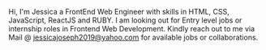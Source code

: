 Hi, I'm Jessica a FrontEnd Web Engineer with skills in HTML, CSS, JavaScript, ReactJS and RUBY.
I am looking out for Entry level jobs or internship roles in Frontend Web Development. Kindly reach out to me via Mail @ jessicajoseph2019@yahoo.com for available jobs or collaborations.
